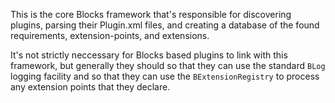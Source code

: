 This is the core Blocks framework that's responsible for discovering plugins, parsing their Plugin.xml files, and creating a database of the found requirements, extension-points, and extensions.

It's not strictly neccessary for Blocks based plugins to link with this framework, but generally they should so that they can use the standard `BLog` logging facility and so that they can use the `BExtensionRegistry` to process any extension points that they declare.
